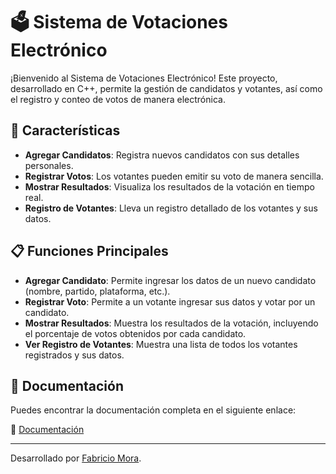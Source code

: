 
# 🗳️ Sistema de Votaciones Electrónico

¡Bienvenido al Sistema de Votaciones Electrónico! Este proyecto, desarrollado en C++, permite la gestión de candidatos y votantes, así como el registro y conteo de votos de manera electrónica.

## 🚀 Características

- **Agregar Candidatos**: Registra nuevos candidatos con sus detalles personales.
- **Registrar Votos**: Los votantes pueden emitir su voto de manera sencilla.
- **Mostrar Resultados**: Visualiza los resultados de la votación en tiempo real.
- **Registro de Votantes**: Lleva un registro detallado de los votantes y sus datos.

## 📋 Funciones Principales

- **Agregar Candidato**: Permite ingresar los datos de un nuevo candidato (nombre, partido, plataforma, etc.).
- **Registrar Voto**: Permite a un votante ingresar sus datos y votar por un candidato.
- **Mostrar Resultados**: Muestra los resultados de la votación, incluyendo el porcentaje de votos obtenidos por cada candidato.
- **Ver Registro de Votantes**: Muestra una lista de todos los votantes registrados y sus datos.

## 📄 Documentación

Puedes encontrar la documentación completa en el siguiente enlace:

📁 [Documentación](./Documentos/Documentacion.pdf)


---

Desarrollado por [Fabricio Mora](https://github.com/chicho377).

